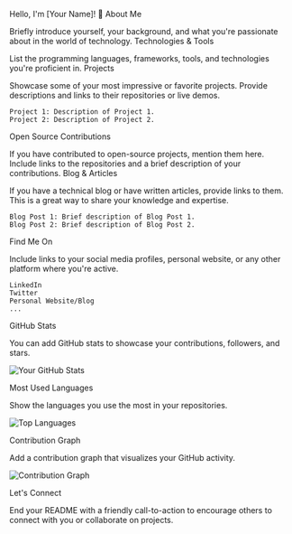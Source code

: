 Hello, I'm [Your Name]! 👋
About Me

Briefly introduce yourself, your background, and what you're passionate about in the world of technology.
Technologies & Tools

List the programming languages, frameworks, tools, and technologies you're proficient in.
Projects

Showcase some of your most impressive or favorite projects. Provide descriptions and links to their repositories or live demos.

    Project 1: Description of Project 1.
    Project 2: Description of Project 2.

Open Source Contributions

If you have contributed to open-source projects, mention them here. Include links to the repositories and a brief description of your contributions.
Blog & Articles

If you have a technical blog or have written articles, provide links to them. This is a great way to share your knowledge and expertise.

    Blog Post 1: Brief description of Blog Post 1.
    Blog Post 2: Brief description of Blog Post 2.

Find Me On

Include links to your social media profiles, personal website, or any other platform where you're active.

    LinkedIn
    Twitter
    Personal Website/Blog
    ...

GitHub Stats

You can add GitHub stats to showcase your contributions, followers, and stars.


![Your GitHub Stats](https://github-readme-stats.vercel.app/api?username=your-username&show_icons=true&count_private=true&hide=prs&theme=radical)

Most Used Languages

Show the languages you use the most in your repositories.


![Top Languages](https://github-readme-stats.vercel.app/api/top-langs/?username=your-username&layout=compact&theme=radical)

Contribution Graph

Add a contribution graph that visualizes your GitHub activity.


![Contribution Graph](https://activity-graph.herokuapp.com/graph?username=your-username&theme=react-dark)

Let's Connect

End your README with a friendly call-to-action to encourage others to connect with you or collaborate on projects.
